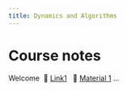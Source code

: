 ```yaml
---
title: Dynamics and Algorithms
---
```


# Course notes

Welcome 
&nbsp;🔗 [Link1](link1.md) 
&nbsp; 🔗 [Material 1](material01.md) …
